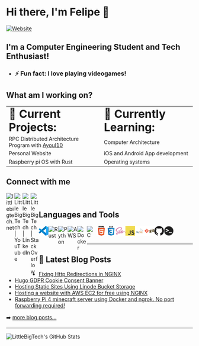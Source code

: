 # Hi there, I'm Felipe 👋

[![Website](https://img.shields.io/website?label=LittleBigTech.com&style=for-the-badge&url=https%3A%2F%2Fcodestackr.com)](https://littlebigtech.net/)

## I'm a Computer Engineering Student and Tech Enthusiast!

- ### ⚡ Fun fact: I love playing videogames!

## What am I working on?
<table>
 <tr>
    <td><b style="font-size:30px"> 📝 Current Projects: </b></td>
    <td><b style="font-size:30px"> 📖 Currently Learning: </b></td>
 </tr>
 <tr>
    <td> RPC Distributed Architecture Program with <a href="https://github.com/ayoul10">Ayoul10</a></td>
    <td> Computer Architecture</td>
 </tr>
 <tr>
   <td> Personal Website</td>
   <td> iOS and Android App development</td>
 </tr>
 <tr>
  <td> Raspberry pi OS with Rust</td>
  <td> Operating systems</td>
 </tr>
</table>

## Connect with me

[<img align="left" alt="littlebigtech.net" width="22px" src="https://github.com/rdimascio/icons/blob/master/icons/color/google.svg" />][website]
[<img align="left" alt="Little Big Tech | YouTube" width="22px" src="https://github.com/rdimascio/icons/blob/master/icons/youtube.svg" />][youtube]
[<img align="left" alt="Little Big Tech | LinkedIn" width="22px" src="https://github.com/rdimascio/icons/blob/master/icons/linkedin.svg" />][linkedin]
[<img align="left" alt="Little Big Tech | StackOverflow" width="22px" src="https://github.com/rdimascio/icons/blob/master/icons/stackoverflow.svg" />][stackoverflow]

<br />

## Languages and Tools

[<img align="left" alt="Visual Studio Code" width="26px" src="https://raw.githubusercontent.com/github/explore/80688e429a7d4ef2fca1e82350fe8e3517d3494d/topics/visual-studio-code/visual-studio-code.png" />][website]

[<img align="left" alt="Rust" width="26px" src="https://github.com/jalbertsr/logo-badge-images/blob/master/img/rsz_rust.png?raw=true" />][rustrepo]

[<img align="left" alt="Python" width="26px" src="https://github.com/jalbertsr/logo-badge-images/blob/master/img/rsz_python.png?raw=true" />][website]

[<img align="left" alt="AWS" width="26px" src="https://github.com/rdimascio/icons/blob/master/icons/color/aws.svg" />][awspost]

[<img align="left" alt="Docker" width="26px" src="https://i.imgur.com/VyjCJuz.png" />][awspost]

[<img align="left" alt="C" width="26px" src="https://i.imgur.com/zINUxVf.png" />][website]

[<img align="left" alt="HTML5" width="26px" src="https://raw.githubusercontent.com/github/explore/80688e429a7d4ef2fca1e82350fe8e3517d3494d/topics/html/html.png" />][website]

[<img align="left" alt="CSS3" width="26px" src="https://raw.githubusercontent.com/github/explore/80688e429a7d4ef2fca1e82350fe8e3517d3494d/topics/css/css.png" />][website]

[<img align="left" alt="Sass" width="26px" src="https://raw.githubusercontent.com/github/explore/80688e429a7d4ef2fca1e82350fe8e3517d3494d/topics/sass/sass.png" />][website]

[<img align="left" alt="JavaScript" width="26px" src="https://raw.githubusercontent.com/github/explore/80688e429a7d4ef2fca1e82350fe8e3517d3494d/topics/javascript/javascript.png" />][website]

[<img align="left" alt="MySQL" width="26px" src="https://raw.githubusercontent.com/github/explore/80688e429a7d4ef2fca1e82350fe8e3517d3494d/topics/mysql/mysql.png" />][website]

[<img align="left" alt="Git" width="26px" src="https://raw.githubusercontent.com/github/explore/80688e429a7d4ef2fca1e82350fe8e3517d3494d/topics/git/git.png" />][website]

[<img align="left" alt="GitHub" width="26px" src="https://raw.githubusercontent.com/github/explore/78df643247d429f6cc873026c0622819ad797942/topics/github/github.png" />][website]

[<img align="left" alt="Terminal" width="26px" src="https://raw.githubusercontent.com/github/explore/80688e429a7d4ef2fca1e82350fe8e3517d3494d/topics/terminal/terminal.png" />][website]

<br />
<br />

---

## 📕 Latest Blog Posts

<!-- BLOG-POST-LIST:START -->
- [Fixing Http Redirections in NGINX](https://littlebigtech.net/posts/fixing-http-redirections-nginx/)
- [Hugo GDPR Cookie Consent Banner](https://littlebigtech.net/posts/hugo-gdpr-cookie-consent-banner/)
- [Hosting Static Sites Using Linode Bucket Storage](https://littlebigtech.net/posts/static-site-hosting-using-linode-bucket-storage/)
- [Hosting a website with AWS EC2 for free using NGINX](https://littlebigtech.net/posts/hosting-a-website-on-aws-for-free/)
- [Raspberry Pi 4 minecraft server using Docker and ngrok. No port forwarding required!](https://littlebigtech.net/posts/raspberry-pi-4-minecraft-server-no-port-forwarding/)
<!-- BLOG-POST-LIST:END -->

➡️ [more blog posts...](https://littlebigtech.net/)

---

<img align="left" alt="LittleBigTech's GitHub Stats" src="https://github-readme-stats.vercel.app/api?username=Kudos01&show_icons=true&hide_border=true" />

[website]: https://littlebigtech.net/
[course]: http://vsCodeHero.com
[youtube]: https://www.youtube.com/channel/UCpdsyfuujlxsljDBwhGHaVQ
[instagram]: https://instagram.com/codeSTACKr
[linkedin]: https://www.linkedin.com/in/felipe-perez-stoppa-a61620180/
[stackoverflow]: https://stackoverflow.com/users/10196893/littlebigtech
[rustrepo]: https://github.com/Kudos01/aos_Fat16_Ext2
[awspost]: https://littlebigtech.net/Setting-up-a-minecraft-server-with-AWS-and-Docker

[jsplaylist]: https://www.youtube.com/playlist?list=PLkwxH9e_vrALRJKu7wfXby3MKeflhTu6B
[cssplaylist]: https://www.youtube.com/playlist?list=PLkwxH9e_vrALSdvZuEh6gqQdmDoDIoqz4
[reactplaylist]: https://www.youtube.com/playlist?list=PLkwxH9e_vrAK4TdffpxKY3QGyHCpxFcQ0